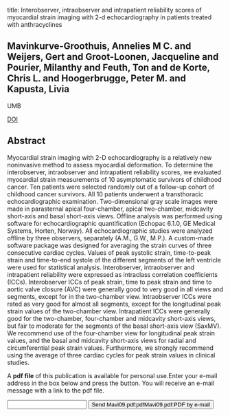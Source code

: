 title: Interobserver, intraobserver and intrapatient reliability scores of myocardial strain imaging with 2-d echocardiography in patients treated with anthracyclines

## Mavinkurve-Groothuis, Annelies M C. and Weijers, Gert and Groot-Loonen, Jacqueline and Pourier, Milanthy and Feuth, Ton and de Korte, Chris L. and Hoogerbrugge, Peter M. and Kapusta, Livia
UMB

<a href="https://doi.org/10.1016/j.ultrasmedbio.2008.09.026">DOI</a>

## Abstract
Myocardial strain imaging with 2-D echocardiography is a relatively new noninvasive method to assess myocardial deformation. To determine the interobserver, intraobserver and intrapatient reliability scores, we evaluated myocardial strain measurements of 10 asymptomatic survivors of childhood cancer. Ten patients were selected randomly out of a follow-up cohort of childhood cancer survivors. All 10 patients underwent a transthoracic echocardiographic examination. Two-dimensional gray scale images were made in parasternal apical four-chamber, apical two-chamber, midcavity short-axis and basal short-axis views. Offline analysis was performed using software for echocardiographic quantification (Echopac 6.1.0, GE Medical Systems, Horten, Norway). All echocardiographic studies were analyzed offline by three observers, separately (A.M., G.W., M.P.). A custom-made software package was designed for averaging the strain curves of three consecutive cardiac cycles. Values of peak systolic strain, time-to-peak strain and time-to-end systole of the different segments of the left ventricle were used for statistical analysis. Interobserver, intraobserver and intrapatient reliability were expressed as intraclass correlation coefficients (ICCs). Interobserver ICCs of peak strain, time to peak strain and time to aortic valve closure (AVC) were generally good to very good in all views and segments, except for in the two-chamber view. Intraobserver ICCs were rated as very good for almost all segments, except for the longitudinal peak strain values of the two-chamber view. Intrapatient ICCs were generally good for the two-chamber, four-chamber and midcavity short-axis views, but fair to moderate for the segments of the basal short-axis view (SaxMV). We recommend use of the four-chamber view for longitudinal peak strain values, and the basal and midcavity short-axis views for radial and circumferential peak strain values. Furthermore, we strongly recommend using the average of three cardiac cycles for peak strain values in clinical studies.

A <b>pdf file</b> of this publication is available for personal use.Enter your e-mail address in the box below and press the button. You will receive an e-mail message with a link to the pdf file.
<form action="sender.php">  <input type="text" name="email">  <input type="submit" value="Send Mavi09.pdf:pdfMavi09.pdf:PDF by e-mail"></form>